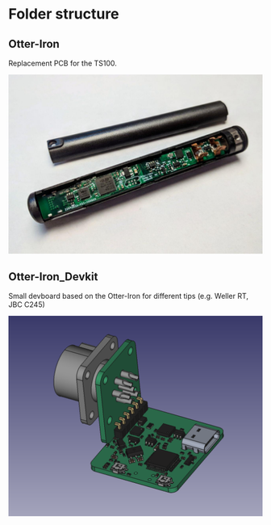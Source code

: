 # Folder structure

## Otter-Iron

Replacement PCB for the TS100.

![4](images/4.jpg)

## Otter-Iron_Devkit

Small devboard based on the Otter-Iron for different tips (e.g. Weller RT, JBC C245)

![](/KiCAD/Otter-Iron_Devkit/3D1.png)
